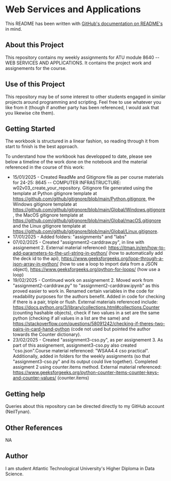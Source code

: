 # Web Services and Applications

This README has been written with [GitHub's documentation on README's](https://docs.github.com/en/repositories/managing-your-repositorys-settings-and-features/customizing-your-repository/about-readmes) in mind.

## About this Project

This repository contains my weekly assignments for ATU module 8640 -- WEB SERVICES AND APPLICATIONS. It contains the project work and assignements for the course.

## Use of this Project

This repository may be of some interest to other students engaged in similar projects around programming and scripting. Feel free to use whatever you like from it (though if another party has been referenced, I would ask that you likewise cite them).

## Getting Started

The workbook is structured in a linear fashion, so reading through it from start to finish is the best approach.

To understand how the workbook has developped to date, please see below a timeline of the work done on the notebook and the material referenced in the course of this work:

- 15/01/2025 - Created ReadMe and Gitignore file as per course materials for 24-25: 8645 -- COMPUTER INFRASTRUCTURE: w02v03_create_your_repository. Gitignore file generated using the template at Python gitignore template at https://github.com/github/gitignore/blob/main/Python.gitignore, the Windows gitignore template at https://github.com/github/gitignore/blob/main/Global/Windows.gitignore, the MacOS gitignore template at https://github.com/github/gitignore/blob/main/Global/macOS.gitignore and the Linux gitignore template at https://github.com/github/gitignore/blob/main/Global/Linux.gitignore.
- 17/01/2025 - Added folders: "assignments" and "labs"
- 07/02/2025 - Created "assignment2-carddraw.py", in line with assignement 2. External material referenced: https://itman.in/en/how-to-add-parameters-to-the-url-string-in-python/ (how to automatically add the deck id to the api), https://www.geeksforgeeks.org/loop-through-a-json-array-in-python/ (how to use a loop to import data from a JSON object), https://www.geeksforgeeks.org/python-for-loops/ (how use a loop)
- 19/02/2025 - Continued work on assignement 2. Moved work from "assignment2-carddraw.py" to "assignment2-carddraw.ipynb" as this proved easier to work in. Renamed certain variables in the code for readability purposes for the authors benefit. Added in code for checking if there is a pair, triple or flush. External materials referenced include: https://docs.python.org/3/library/collections.html#collections.Counter (counting hashable objects), check if two values in a set are the same python (checking if all values in a list are the same) and https://stackoverflow.com/questions/58091242/checking-if-theres-two-pairs-in-card-hand-python (code not used but pointed the author towards the Counter dictionary).
- 23/02/2025 - Created "assignment3-cso.py", as per assignement 3. As part of this assignement, assignment3-cso.py also created "cso.json".Course material referenced: "WSAA4.4 cso practical". Additionally, added in folders for the weekly assignments (so that "assignment3-cso.py" and its output could live together). Completed assigment 2 using counter.items method. External material referenced: https://www.geeksforgeeks.org/python-counter-items-counter-keys-and-counter-values/ (counter.items)

## Getting help

Queries about this repository can be directed directly to my GitHub account (NeilTynan).

## Other References

NA

## Author

I am student Atlantic Technological University's Higher Diploma in Data Science.